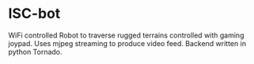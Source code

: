 # ISC-bot
WiFi controlled Robot to traverse rugged terrains controlled with gaming joypad. Uses mjpeg streaming to produce video feed. Backend written in python Tornado.
